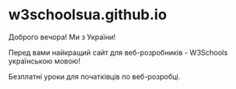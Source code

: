 # w3schoolsua.github.io
<p>Доброго вечора! Ми з України!</p>
<p>Перед вами найкращий сайт для веб-розробників - W3Schools українською мовою!</p>
<p>Безплатні уроки для початківців по веб-розробці.</p>
